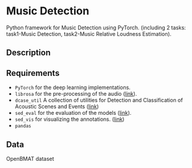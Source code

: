 # Music Detection
Python framework for Music Detection using PyTorch. 
(including 2 tasks: task1-Music Detection, task2-Music Relative Loudness Estimation).

## Description


## Requirements
- `PyTorch` for the deep learning implementations.
- `librosa` for the pre-processing of the audio ([link](https://github.com/librosa/librosa "librosa")).
- `dcase_util` A collection of utilities for Detection and Classification of Acoustic Scenes and Events ([link](https://github.com/DCASE-REPO/dcase_util "dcase_util"))
- `sed_eval` for the evaluation of the models ([link](https://github.com/TUT-ARG/sed_eval "sed_eval")).
- `sed_vis` for visualizing the annotations. ([link](https://github.com/TUT-ARG/sed_vis "sed_vis"))
- `pandas`

## Data
OpenBMAT dataset
